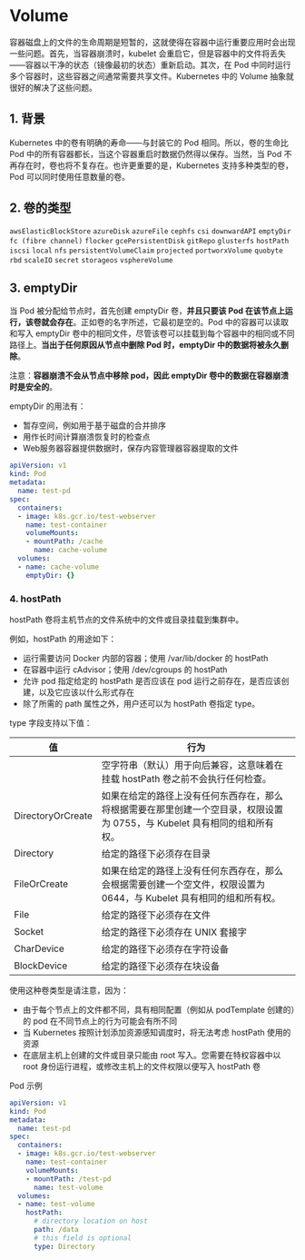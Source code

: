 # Volume
容器磁盘上的文件的生命周期是短暂的，这就使得在容器中运行重要应用时会出现一些问题。首先，当容器崩溃时，kubelet 会重启它，但是容器中的文件将丢失——容器以干净的状态（镜像最初的状态）重新启动。其次，在 Pod 中同时运行多个容器时，这些容器之间通常需要共享文件。Kubernetes 中的 Volume 抽象就很好的解决了这些问题。

## 1. 背景
Kubernetes 中的卷有明确的寿命——与封装它的 Pod 相同。所以，卷的生命比 Pod 中的所有容器都长，当这个容器重启时数据仍然得以保存。当然，当 Pod 不再存在时，卷也将不复存在。也许更重要的是，Kubernetes 支持多种类型的卷，Pod 可以同时使用任意数量的卷。

## 2. 卷的类型
`awsElasticBlockStore`
`azureDisk`
`azureFile`
`cephfs`
`csi`
`downwardAPI`
`emptyDir`
`fc (fibre channel)`
`flocker`
`gcePersistentDisk`
`gitRepo`
`glusterfs`
`hostPath`
`iscsi`
`local`
`nfs`
`persistentVolumeClaim`
`projected`
`portworxVolume`
`quobyte`
`rbd`
`scaleIO`
`secret`
`storageos`
`vsphereVolume`

## 3. emptyDir
当 Pod 被分配给节点时，首先创建 emptyDir 卷，**并且只要该 Pod 在该节点上运行，该卷就会存在**。正如卷的名字所述，它最初是空的。Pod 中的容器可以读取和写入 emptyDir 卷中的相同文件，尽管该卷可以挂载到每个容器中的相同或不同路径上。**当出于任何原因从节点中删除 Pod 时，emptyDir 中的数据将被永久删除**。

注意：**容器崩溃不会从节点中移除 pod，因此 emptyDir 卷中的数据在容器崩溃时是安全的**。

emptyDir 的用法有：

- 暂存空间，例如用于基于磁盘的合并排序
- 用作长时间计算崩溃恢复时的检查点
- Web服务器容器提供数据时，保存内容管理器容器提取的文件

```yml
apiVersion: v1
kind: Pod
metadata:
  name: test-pd
spec:
  containers:
  - image: k8s.gcr.io/test-webserver
    name: test-container
    volumeMounts:
    - mountPath: /cache
      name: cache-volume
  volumes:
  - name: cache-volume
    emptyDir: {}
```  

### 4. hostPath
hostPath 卷将主机节点的文件系统中的文件或目录挂载到集群中。

例如，hostPath 的用途如下：

- 运行需要访问 Docker 内部的容器；使用 /var/lib/docker 的 hostPath
- 在容器中运行 cAdvisor；使用 /dev/cgroups 的 hostPath
- 允许 pod 指定给定的 hostPath 是否应该在 pod 运行之前存在，是否应该创建，以及它应该以什么形式存在
- 除了所需的 path 属性之外，用户还可以为 hostPath 卷指定 type。

type 字段支持以下值：

|值|	行为|
|---|---|
||空字符串（默认）用于向后兼容，这意味着在挂载 hostPath 卷之前不会执行任何检查。|
|DirectoryOrCreate|	如果在给定的路径上没有任何东西存在，那么将根据需要在那里创建一个空目录，权限设置为 0755，与 Kubelet 具有相同的组和所有权。|
|Directory|	给定的路径下必须存在目录|
|FileOrCreate|	如果在给定的路径上没有任何东西存在，那么会根据需要创建一个空文件，权限设置为 0644，与 Kubelet 具有相同的组和所有权。
|File|	给定的路径下必须存在文件
|Socket|	给定的路径下必须存在 UNIX 套接字
|CharDevice|	给定的路径下必须存在字符设备
|BlockDevice	|给定的路径下必须存在块设备

使用这种卷类型是请注意，因为：
- 由于每个节点上的文件都不同，具有相同配置（例如从 podTemplate 创建的）的 pod 在不同节点上的行为可能会有所不同
- 当 Kubernetes 按照计划添加资源感知调度时，将无法考虑 hostPath 使用的资源
- 在底层主机上创建的文件或目录只能由 root 写入。您需要在特权容器中以 root 身份运行进程，或修改主机上的文件权限以便写入 hostPath 卷

Pod 示例
```yaml
apiVersion: v1
kind: Pod
metadata:
  name: test-pd
spec:
  containers:
  - image: k8s.gcr.io/test-webserver
    name: test-container
    volumeMounts:
    - mountPath: /test-pd
      name: test-volume
  volumes:
  - name: test-volume
    hostPath:
      # directory location on host
      path: /data
      # this field is optional
      type: Directory
```
